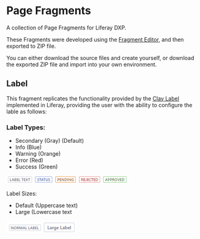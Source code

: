 # Page Fragments
A collection of Page Fragments for Liferay DXP.

These Fragments were developed using the [Fragment Editor](https://help.liferay.com/hc/en-us/articles/360029046471-Developing-Fragments), and then exported to ZIP file.

You can either download the source files and create yourself, or download the exported ZIP file and import into your own environment.

## Label

This fragment replicates the functionality provided by the [Clay Label](https://help.liferay.com/hc/en-us/articles/360028832532-Clay-Labels-and-Links#labels) implemented in Liferay, providing the user with the ability to configure the lable as follows:

### Label Types:
* Secondary (Gray) (Default)
* Info (Blue)
* Warning (Orange)
* Error (Red)
* Success (Green)

![Label Types](/doc/images/label-types.png)

Label Sizes:
* Default (Uppercase text)
* Large (Lowercase text

![Label Sizes](/doc/images/label-sizes.png)
